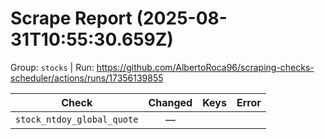 # Scrape Report (2025-08-31T10:55:30.659Z)

Group: `stocks`  |  Run: https://github.com/AlbertoRoca96/scraping-checks-scheduler/actions/runs/17356139855

| Check | Changed | Keys | Error |
|---|:---:|:--|:--|
| `stock_ntdoy_global_quote` | — |  |  |
